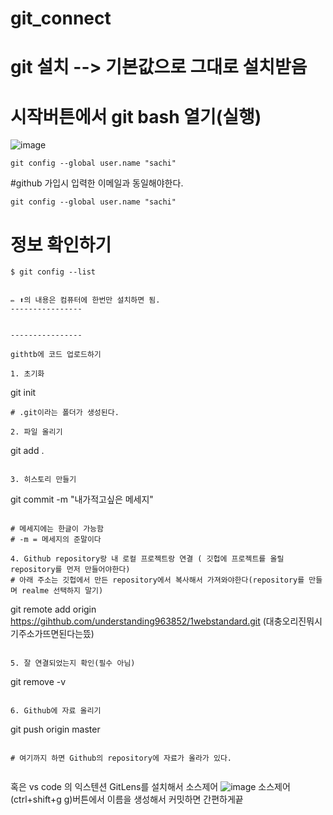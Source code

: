 # git_connect

# git 설치 --> 기본값으로 그대로 설치받음

# 시작버튼에서 git bash 열기(실행)


![image](https://github.com/Sary556/git_connect/assets/141836031/058d4ece-3302-484f-bdc0-c98a1d3e44b9)

```
git config --global user.name "sachi"
```

#github 가입시 입력한 이메일과 동일해야한다.

```
git config --global user.name "sachi"

```
# 정보 확인하기
```
$ git config --list


✏️ ⬆️의 내용은 컴퓨터에 한번만 설치하면 됨.
----------------


----------------

githtb에 코드 업로드하기

1. 초기화

  ```
  git init
  ```
# .git이라는 폴더가 생성된다.

2. 파일 올리기

  ```
  git add .
  ```

3. 히스토리 만들기

  ```
  git commit -m "내가적고싶은 메세지" 
  ```

# 메세지에는 한글이 가능함
# -m = 메세지의 준말이다

4. Github repository랑 내 로컬 프로젝트랑 연결 ( 깃헙에 프로젝트를 올릴 repository를 먼저 만들어야한다)
# 아래 주소는 깃헙에서 만든 repository에서 복사해서 가져와야한다(repository를 만들며 realme 선택하지 말기)

```
git remote add origin https://gihthub.com/understanding963852/1webstandard.git (대충오리진뭐시기주소가뜨면된다는뜼)
```

5. 잘 연결되었는지 확인(필수 아님)

```
git remove -v
```

6. Github에 자료 올리기

```
git push origin master
```

# 여기까지 하면 Github의 repository에 자료가 올라가 있다.


```
혹은 vs code 의 익스텐션 GitLens를 설치해서 소스제어
![image](https://github.com/Sary556/git_connect/assets/141836031/f0127fec-8903-4fd5-ad27-b1cbe19d3f8c) 소스제어(ctrl+shift+g g)버튼에서 이름을 생성해서 커밋하면 간편하게끝
```


